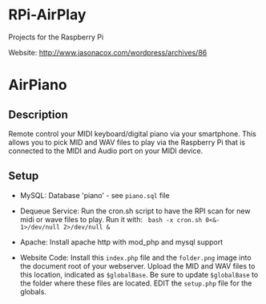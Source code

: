 RPi-AirPlay
===========

Projects for the Raspberry Pi

Website: http://www.jasonacox.com/wordpress/archives/86

AirPiano
========

## Description

   Remote control your MIDI keyboard/digital piano via your smartphone.
   This allows you to pick MID and WAV files to play via the Raspberry Pi
   that is connected to the MIDI and Audio port on  your MIDI device.

## Setup

*   MySQL:  Database 'piano' - see `piano.sql` file

*   Dequeue Service:  Run the cron.sh script to have the RPI scan for
       new midi or wave files to play.  Run it with:
             ` bash -x cron.sh 0<&- 1>/dev/null 2>/dev/null &`

*   Apache: Install apache http with mod_php and mysql support

*   Website Code: Install this `index.php` file and the `folder.png` image
       into the document root of your webserver.  Upload the MID and WAV
       files to this location, indicated as `$globalBase`.  Be sure to
       update `$globalBase` to the folder where these files are located.
	  EDIT the `setup.php` file for the globals.


